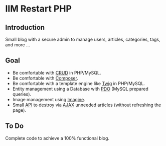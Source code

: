 # IIM Restart PHP

## Introduction

Small blog with a secure admin to manage users, articles, categories, tags, and more ...

## Goal

- Be comfortable with [CRUD](https://en.wikipedia.org/wiki/Create,_read,_update_and_delete) in PHP/MySQL.
- Be comfortable with [Composer](https://getcomposer.org/).
- Be comfortable with a template engine like [Twig](https://twig.sensiolabs.org/) in PHP/MySQL.
- Entity management using a Database with [PDO](http://php.net/manual/en/pdo.connections.php) (MySQL prepared queries).
- Image management using [Imagine](https://imagine.readthedocs.io).
- Small [API](https://en.wikipedia.org/wiki/Application_programming_interface) to destroy via [AJAX](http://api.jquery.com/jquery.ajax/) unneeded articles (without refreshing the page).

## To Do

Complete code to achieve a 100% functional blog.



 